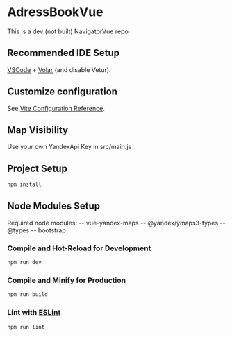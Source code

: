 # AdressBookVue

This is a dev (not built) NavigatorVue repo

## Recommended IDE Setup

[VSCode](https://code.visualstudio.com/) + [Volar](https://marketplace.visualstudio.com/items?itemName=Vue.volar) (and disable Vetur).

## Customize configuration

See [Vite Configuration Reference](https://vitejs.dev/config/).

## Map Visibility

Use your own YandexApi Key in src/main.js

## Project Setup

```sh
npm install
```

## Node Modules Setup
Required node modules:
 -- vue-yandex-maps
 -- @yandex/ymaps3-types
 -- @types
 -- bootstrap

### Compile and Hot-Reload for Development

```sh
npm run dev
```

### Compile and Minify for Production

```sh
npm run build
```

### Lint with [ESLint](https://eslint.org/)

```sh
npm run lint
```
